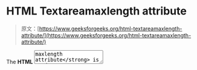 # HTML Textareamaxlength attribute

> 原文：[https://www.geeksforgeeks.org/html-textareamaxlength-attribute/](https://www.geeksforgeeks.org/html-textareamaxlength-attribute/)

The **HTML <Textarea>maxlength attribute** is used to specify the maximum number of characters enters into the Textarea element.

**Syntax:**

```html
<Textarea maxlength ="number">
```

**Attribute Value:**

**number:**

**Example:**

```html
<!DOCTYPE html> 
<html> 

<head> 
    <title>Textarea maxlength Attribute</title> 
    <style> 
    } 
    fieldset { 
        width: 50%; 
        margin-left: 22%; 
    } 
    h1 { 
        color: green; 
    } 
    </style> 
</head> 

<body> 
    <center> 
        <h1>GeeksforGeeks</h1> 
        <h2>Textarea maxlength Attribute</h2> 
        <textarea form="mygeeks"  maxlength="9"> 
        </textarea> 
        <br> 
        <form id="mygeeks"> 
            Name: 
            <input type="text" name="usrname"> 
            <input type="submit"> 
        </form> 
    </center> 
</body> 

</html> 
```

**Output:**
![](img/27084ecac2ba15c7c22bb04a246abed4.png)

**Supported Browsers:** The browsers supported by HTML <Textarea>maxlength attribute are listed below:

*   Google Chrome
*   Internet Explorer 10.0 +
*   Firefox 4.0
*   Opera 15.0
*   Safari
